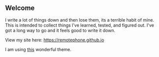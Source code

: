 ## Welcome

I write a lot of things down and then lose them,  its a terrible habit of mine. This is intended to collect things I've learned, tested, and figured out. I've got a long way to go and it feels good to write it down.

View my site here:
<https://remotephone.github.io>

I am using [this](https://github.com/cotes2020/jekyll-theme-chirpy) wonderful theme.
